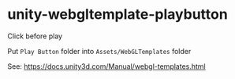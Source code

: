 # unity-webgltemplate-playbutton

Click before play

Put `Play Button` folder into `Assets/WebGLTemplates` folder

See: https://docs.unity3d.com/Manual/webgl-templates.html
